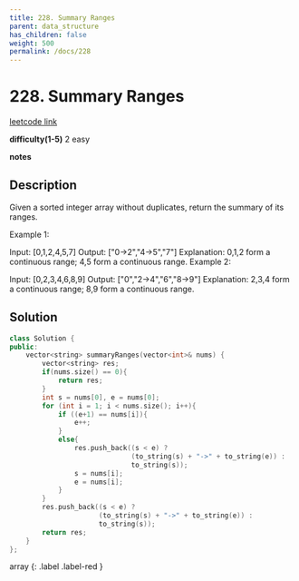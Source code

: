 ```yaml
---
title: 228. Summary Ranges
parent: data_structure
has_children: false
weight: 500
permalink: /docs/228
---
```

# 228. Summary Ranges
[leetcode link](https://leetcode.com/problems/summary-ranges/)

**difficulty(1-5)** 
2 easy

**notes**   


## Description
Given a sorted integer array without duplicates, return the summary of its ranges.

Example 1:

Input:  [0,1,2,4,5,7]
Output: ["0->2","4->5","7"]
Explanation: 0,1,2 form a continuous range; 4,5 form a continuous range.
Example 2:

Input:  [0,2,3,4,6,8,9]
Output: ["0","2->4","6","8->9"]
Explanation: 2,3,4 form a continuous range; 8,9 form a continuous range.

## Solution
```c++
class Solution {
public:
    vector<string> summaryRanges(vector<int>& nums) {
        vector<string> res;
        if(nums.size() == 0){
            return res;
        }
        int s = nums[0], e = nums[0];
        for (int i = 1; i < nums.size(); i++){
            if ((e+1) == nums[i]){
                e++;
            }
            else{                
                res.push_back((s < e) ? 
                              (to_string(s) + "->" + to_string(e)) : 
                              to_string(s));
                s = nums[i];
                e = nums[i];
            }
        }
        res.push_back((s < e) ? 
                      (to_string(s) + "->" + to_string(e)) : 
                      to_string(s));
        return res;
    }
};
```


array
{: .label .label-red }
